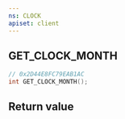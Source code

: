 ```yaml
---
ns: CLOCK
apiset: client
---
```

## GET_CLOCK_MONTH

```c
// 0x2D44E8FC79EAB1AC
int GET_CLOCK_MONTH();
```



## Return value

